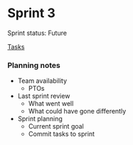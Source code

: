 # Sprint 3

Sprint status: Future

[Tasks](Sprint%203%2027e9ae7944c681709e49ea6304697531/Tasks%2027e9ae7944c68100b6e5c64d3d090519.csv)

### **Planning notes**

- Team availability
    - PTOs
- Last sprint review
    - What went well
    - What could have gone differently
- Sprint planning
    - Current sprint goal
    - Commit tasks to sprint